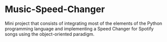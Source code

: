 # Music-Speed-Changer
Mini project that consists of integrating most of the elements of the Python programming language and implementing a Speed Changer for Spotify songs using the object-oriented paradigm.
